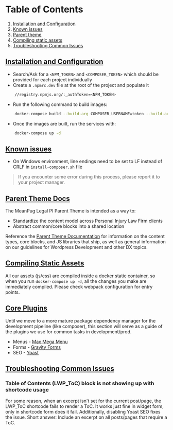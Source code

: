 # Table of Contents

1. [Installation and Configuration](#installation-and-configuration)
2. [Known issues](#known-issues)
3. [Parent theme](#parent-theme)
4. [Compiling static assets](#compiling-assets)
5. [Troubleshooting Common Issues](#troubleshooting-issues)

## [Installation and Configuration](#installation-and-configuration)

* Search/Ask for a `<NPM_TOKEN>` and `<COMPOSER_TOKEN>` which should be provided for each project individually
* Create a `.npmrc.dev` file at the root of the project and populate it 
```sh 
    //registry.npmjs.org/:_authToken=<NPM_TOKEN>
```
* Run the following command to build images:
```sh
    docker-compose build --build-arg COMPOSER_USERNAME=token --build-arg COMPOSER_TOKEN=<COMPOSER_TOKEN>
```
* Once the images are built, run the services with:
```sh
    docker-compose up -d
```

## [Known issues](#known-issues)

* On Windows environment, line endings need to be set to LF instead of CRLF in `install-composer.sh` file

> If you encounter some error during this process, please report it to your project manager.

## [Parent Theme Docs](#parent-theme)
The MeanPug Legal PI Parent Theme is intended as a way to:

* Standardize the content model across Personal Injury Law Firm clients
* Abstract common/core blocks into a shared location

Reference the [Parent Theme Documentation](https://github.com/MeanPug/meanpug-legal-pi-parent-theme) for information on the content types, core blocks, and
JS libraries that ship, as well as general information on our guidelines for Wordpress Development and other DX topics.


## [Compiling Static Assets](#compiling-assets)
All our assets (js/css) are compiled inside a docker static container, so when you run `docker-compose up -d`, 
all the changes you make are immediately compiled. Please check webpack configuration for entry points.

## [Core Plugins](#core-plugins)
Until we move to a more mature package dependency manager for the development pipeline (like composer), this section will 
serve as a guide of the plugins we use for common tasks in development/prod.

* Menus - [Max Mega Menu](https://wordpress.org/plugins/megamenu/)
* Forms - [Gravity Forms](https://docs.gravityforms.com/installation/)
* SEO - [Yoast](https://yoast.com/)

## [Troubleshooting Common Issues](#troubleshooting-issues)
### Table of Contents (LWP_ToC) block is not showing up with shortcode usage
For some reason, when an excerpt isn't set for the current post/page, the LWP_ToC shortcode fails to render a ToC. It
works just fine in widget form, only in shortcode form does it fail. Additionally, disabling Yoast SEO fixes the issue.
Short answer: Include an excerpt on all posts/pages that require a ToC.
